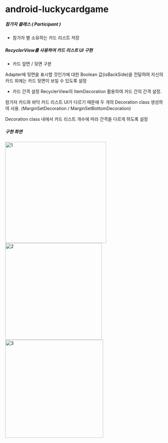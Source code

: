 # android-luckycardgame
##### 참가자 클래스 ( Participant )
- 참가자 별 소유하는 카드 리스트 저장

##### RecyclerView를 사용하여 카드 리스트 UI 구현

- 카드 앞면 / 뒷면 구분

Adapter에 뒷면을 표시할 것인가에 대한 Boolean 값(isBackSide)을 전달하여 자신의 카드 외에는 카드 뒷면이 보일 수 있도록 설정

- 카드 간격 설정
RecyclerView의 ItemDecoration 활용하여 카드 간의 간격 설정. 

참가자 카드와 바닥 카드 리스트 UI가 다르기 때문에 두 개의 Decoration class 생성하여 사용. (MarginSetDecoration / MarginSetBottomDecoration) 

Decoration class 내에서 카드 리스트 개수에 따라 간격을 다르게 하도록 설정


##### 구현 화면
<img width="322" alt="1" src="https://github.com/JoYehyun99/android-luckycardgame/assets/81362348/c0a87ff9-ec58-4cb0-be54-baa36cf03152">
<img width="308" alt="2" src="https://github.com/JoYehyun99/android-luckycardgame/assets/81362348/645fd117-bd45-4f2b-8b77-45bb6e6c308d">
<img width="312" alt="3" src="https://github.com/JoYehyun99/android-luckycardgame/assets/81362348/71e4999c-3e77-4257-8ecd-f819c2d67e44">


